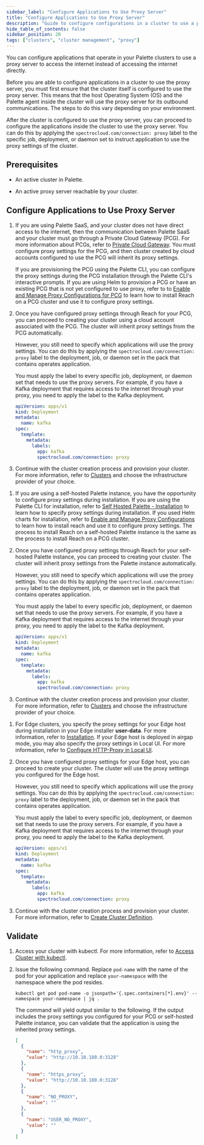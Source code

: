```yaml
---
sidebar_label: "Configure Applications to Use Proxy Server"
title: "Configure Applications to Use Proxy Server"
description: "Guide to configure configurations in a cluster to use a proxy server."
hide_table_of_contents: false
sidebar_position: 20
tags: ["clusters", "cluster management", "proxy"]
---
```


You can configure applications that operate in your Palette clusters to use a proxy server to access the internet
instead of accessing the internet directly.

Before you are able to configure applications in a cluster to use the proxy server, you must first ensure that the
cluster itself is configured to use the proxy server. This means that the host Operating System (OS) and the Palette
agent inside the cluster will use the proxy server for its outbound communications. The steps to do this vary depending
on your environment.

After the cluster is configured to use the proxy server, you can proceed to configure the applications inside the
cluster to use the proxy server. You can do this by applying the `spectrocloud.com/connection: proxy` label to the
specific job, deployment, or daemon set to instruct application to use the proxy settings of the cluster.

## Prerequisites

- An active cluster in Palette.

- An active proxy server reachable by your cluster.

## Configure Applications to Use Proxy Server

<Tabs>

<TabItem value="Palette SaaS Non-Edge">

1.  If you are using Palette SaaS, and your cluster does not have direct access to the internet, then the communication
    between Palette SaaS and your cluster must go through a Private Cloud Gateway (PCG). For more information about
    PCGs, refer to [Private Cloud Gateway](../pcg/pcg.md). You must configure proxy settings for the PCG, and then
    cluster created by cloud accounts configured to use the PCG will inherit its proxy settings.

    If you are provisioning the PCG using the Palette CLI, you can configure the proxy settings during the PCG
    installation through the Palette CLI's interactive prompts. If you are using Helm to provision a PCG or have an
    existing PCG that is not yet configured to use proxy, refer to to
    [Enable and Manage Proxy Configurations for PCG](../pcg/manage-pcg/configure-proxy.md) to learn how to install Reach
    on a PCG cluster and use it to configure proxy settings.

2.  Once you have configured proxy settings through Reach for your PCG, you can proceed to creating your cluster using a
    cloud account associated with the PCG. The cluster will inherit proxy settings from the PCG automatically.

    However, you still need to specify which applications will use the proxy settings. You can do this by applying the
    `spectrocloud.com/connection: proxy` label to the deployment, job, or daemon set in the pack that contains operates
    application.

    You must apply the label to every specific job, deployment, or daemon set that needs to use the proxy servers. For
    example, if you have a Kafka deployment that requires access to the internet through your proxy, you need to apply
    the label to the Kafka deployment.

    ```yaml {10}
    apiVersion: apps/v1
    kind: Deployment
    metadata:
      name: kafka
    spec:
      template:
        metadata:
          labels:
            app: kafka
            spectrocloud.com/connection: proxy
    ```

3.  Continue with the cluster creation process and provision your cluster. For more information, refer to
    [Clusters](../clusters.md) and choose the infrastructure provider of your choice.

</TabItem>

<TabItem value="Self-Hosted Palette Non-Edge">

1.  If you are using a self-hosted Palette instance, you have the opportunity to configure proxy settings during
    installation. If you are using the Palette CLI for installation, refer to
    [Self Hosted Palette - Installation](../../enterprise-version/install-palette/install-on-kubernetes/install.md) to
    learn how to specify proxy settings during installation. If you used Helm charts for installation, refer to
    [Enable and Manage Proxy Configurations](../pcg/manage-pcg/add-dns-mapping.md) to learn how to install reach and use
    it to configure proxy settings. The process to install Reach on a self-hosted Palette instance is the same as the
    process to install Reach on a PCG cluster.

2.  Once you have configured proxy settings through Reach for your self-hosted Palette instance, you can proceed to
    creating your cluster. The cluster will inherit proxy settings from the Palette instance automatically.

    However, you still need to specify which applications will use the proxy settings. You can do this by applying the
    `spectrocloud.com/connection: proxy` label to the deployment, job, or daemon set in the pack that contains operates
    application.

    You must apply the label to every specific job, deployment, or daemon set that needs to use the proxy servers. For
    example, if you have a Kafka deployment that requires access to the internet through your proxy, you need to apply
    the label to the Kafka deployment.

    ```yaml {7}
    apiVersion: apps/v1
    kind: Deployment
    metadata:
      name: kafka
    spec:
      template:
        metadata:
          labels:
            app: kafka
            spectrocloud.com/connection: proxy
    ```

3.  Continue with the cluster creation process and provision your cluster. For more information, refer to
    [Clusters](../clusters.md) and choose the infrastructure provider of your choice.

</TabItem>

<TabItem value="Edge">

1.  For Edge clusters, you specify the proxy settings for your Edge host during installation in your Edge installer
    **user-data**. For more information, refer to [Installation](../edge/site-deployment/stage.md). If your Edge host is
    deployed in airgap mode, you may also specify the proxy settings in Local UI. For more information, refer to
    [Configure HTTP-Proxy in Local UI](../edge/local-ui/host-management/configure-proxy.md).

2.  Once you have configured proxy settings for your Edge host, you can proceed to create your cluster. The cluster will
    use the proxy settings you configured for the Edge host.

    However, you still need to specify which applications will use the proxy settings. You can do this by applying the
    `spectrocloud.com/connection: proxy` label to the deployment, job, or daemon set in the pack that contains operates
    application.

    You must apply the label to every specific job, deployment, or daemon set that needs to use the proxy servers. For
    example, if you have a Kafka deployment that requires access to the internet through your proxy, you need to apply
    the label to the Kafka deployment.

    ```yaml {7}
    apiVersion: apps/v1
    kind: Deployment
    metadata:
      name: kafka
    spec:
      template:
        metadata:
          labels:
            app: kafka
            spectrocloud.com/connection: proxy
    ```

3.  Continue with the cluster creation process and provision your cluster. For more information, refer to
    [Create Cluster Definition](../edge/site-deployment/cluster-deployment.md).

</TabItem>

<Tabs>

## Validate

1. Access your cluster with kubectl. For more information, refer to [Access Cluster with kubectl](./palette-webctl.md).

2. Issue the following command. Replace `pod-name` with the name of the pod for your application and replace
   `your-namespace` with the namespace where the pod resides.

   ```
   kubectl get pod pod-name -o jsonpath='{.spec.containers[*].env}' --namespace your-namespace | jq .
   ```

   The command will yield output similar to the following. If the output includes the proxy settings you configured for
   your PCG or self-hosted Palette instance, you can validate that the application is using the inherited proxy
   settings.

   ```json
   [
     {
       "name": "http_proxy",
       "value": "http://10.10.180.0:3128"
     },
     {
       "name": "https_proxy",
       "value": "http://10.10.180.0:3128"
     },
     {
       "name": "NO_PROXY",
       "value": ""
     },
     {
       "name": "USER_NO_PROXY",
       "value": ""
     }
   ]
   ```

